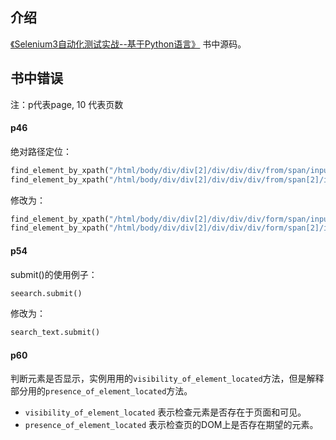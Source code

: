 
## 介绍

[《Selenium3自动化测试实战--基于Python语言》](https://item.jd.com/51066091172.html) 书中源码。


## 书中错误
注：p代表page, 10 代表页数

#### p46

绝对路径定位：
```python
find_element_by_xpath("/html/body/div/div[2]/div/div/div/from/span/input")
find_element_by_xpath("/html/body/div/div[2]/div/div/div/from/span[2]/input")
```
修改为：
```python
find_element_by_xpath("/html/body/div/div[2]/div/div/div/form/span/input")
find_element_by_xpath("/html/body/div/div[2]/div/div/div/form/span[2]/input")
```


#### p54

submit()的使用例子：
```python
seearch.submit()
```
修改为：
```python
search_text.submit()
```

#### p60

判断元素是否显示，实例用用的`visibility_of_element_located`方法，但是解释部分用的`presence_of_element_located`方法。

* `visibility_of_element_located` 表示检查元素是否存在于页面和可见。
* `presence_of_element_located` 表示检查页的DOM上是否存在期望的元素。

